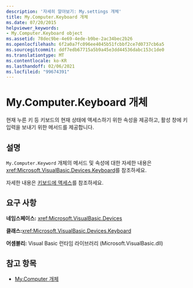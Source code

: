 ```yaml
---
description: '자세히 알아보기: My.settings 개체'
title: My.Computer.Keyboard 개체
ms.date: 07/20/2015
helpviewer_keywords:
- My.Computer.Keyboard object
ms.assetid: 78dec9be-4e69-4ede-b9be-2ac34bec2b26
ms.openlocfilehash: 6f2a0a7fc096ee4045b51fcbbf2ce7d0737cb6a5
ms.sourcegitcommit: ddf7edb67715a5b9a45e3dd44536dabc153c1de0
ms.translationtype: MT
ms.contentlocale: ko-KR
ms.lasthandoff: 02/06/2021
ms.locfileid: "99674391"
---
```

# <a name="mycomputerkeyboard-object"></a>My.Computer.Keyboard 개체

현재 누른 키 등 키보드의 현재 상태에 액세스하기 위한 속성을 제공하고, 활성 창에 키 입력을 보내기 위한 메서드를 제공합니다.  
  
## <a name="remarks"></a>설명  

 `My.Computer.Keyword` 개체의 메서드 및 속성에 대한 자세한 내용은 <xref:Microsoft.VisualBasic.Devices.Keyboard>를 참조하세요.  
  
 자세한 내용은 [키보드에 액세스](../../developing-apps/programming/computer-resources/accessing-the-keyboard.md)를 참조하세요.  
  
## <a name="requirements"></a>요구 사항  

 **네임스페이스:** <xref:Microsoft.VisualBasic.Devices>  
  
 **클래스:**<xref:Microsoft.VisualBasic.Devices.Keyboard>  
  
 **어셈블리:** Visual Basic 런타임 라이브러리 (Microsoft.VisualBasic.dll)  
  
## <a name="see-also"></a>참고 항목

- [My.Computer 개체](my-computer-object.md)
